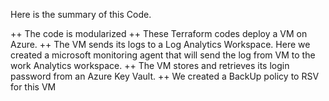 Here is the summary of this Code.

++ The code is modularized
++ These Terraform codes deploy a VM on Azure.
++ The VM sends its logs to a Log Analytics Workspace. Here we created a microsoft monitoring agent that will send the log from VM to the work Analytics workspace.
++ The VM stores and retrieves its login password from an Azure Key Vault. 
++ We created a BackUp policy to RSV for this VM  

